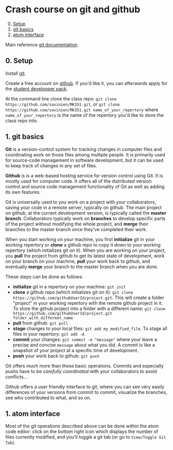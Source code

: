 # Crash course on git and github

0. [Setup](#gitsetup)
1. [git basics](#gitbas)
2. [atom interface](#gitatom)

Main reference [git documentation](https://git-scm.com/doc).

<a name="gitsetup"></a>
## 0. Setup

Install [git](https://git-scm.com/downloads).

Create a free account on [github](http://github.com). If you'd like it, you can afterwards apply for the [student developper pack](https://education.github.com/pack).

At the command line clone the class repo: `git clone https://github.com/savinien/MK351.git`, or `git clone https://github.com/savinien/MK351.git name_of_your_repertory` where `name_of_your_repertory` is the name of the repertory you'd like to store the class repo into.


<a name="gitbas"></a>
## 1. git basics

**Git** is a version-control system for tracking changes in computer files and coordinating work on those files among multiple people. It is primarily used for source-code management in software development, but it can be used to keep track of changes in any set of files.

**Github** is is a web-based hosting service for version control using Git. It is mostly used for computer code. It offers all of the distributed version control and source code management functionality of Git as well as adding its own features.

Git is universally used to you work on a project with your collaborators, saving your code in a remote server, typically on github.
The main project on github, at the current development version, is typically called the **master branch**. Collaborators typically work on **branches** to develop specific parts of the project without modifying the whole project, and **merge** their branches to the master branch once they've completed their work.

When you start working on your machine, you first **initialize** git in your working repertory or **clone** a github repo to copy it down to your working repertory (which initializes git on it). When you are working on your project, you **pull** the project from github to get its latest state of development, work on your branch on your machine, **pull** your work back to github, and eventually **merge** your branch to the master branch when you are done.

These steps can be done as follows:
- **initialize** git in a repertory on your machine: `git init`
- **clone** a github repo (which initializes git on it): `git clone https://github.com/githubUserId/project.git`. This will create a folder "project" in your working repertory with the remote github project in it. To store the github project into a folder with a different name: `git clone https://github.com/githubUserId/project.git folder_with_different_name`
- **pull** from github: `git pull`
- **stage** changes to your local files: `git add my_modified_file`. To stage all files in your repertory: `git add -A`
- **commit** your changes: `git commit -m "message"` where your leave a precise and concise `message` about what you did. A commit is like a snapshot of your project at a specific time of development.
- **push** your work back to github: `git push`

Git offers much more than these basic operations. Commits and especially pushs have to be *carefully coordinated* with your collaborators to avoid conflicts...

Github offers a user friendly interface to git, where you can see very easily differences of your versions from commit to commit, visualize the branches, see who contributed to what, and so on.

<a name="gitatom"></a>
## 1. atom interface

Most of the git operations described above can be done within the atom code editor: click on the bottom right icon which displays the number of files currently modified, and you'll toggle a git tab (or go to `View/Toggle Git Tab`).
